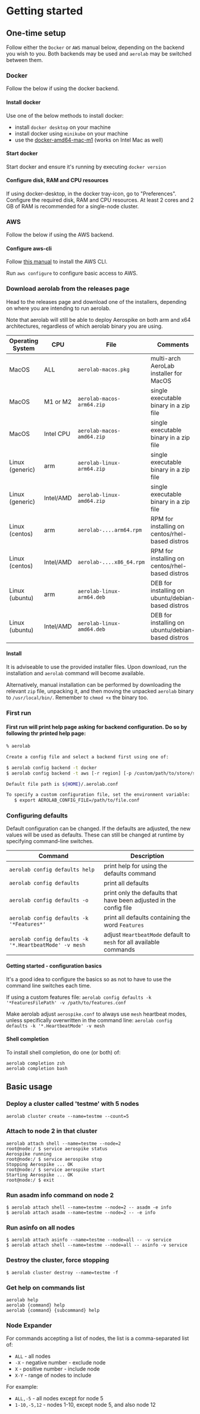 # Getting started

## One-time setup

Follow either the `Docker` or `AWS` manual below, depending on the backend you wish to you. Both backends may be used and `aerolab` may be switched between them.

### Docker

Follow the below if using the docker backend.

#### Install docker

Use one of the below methods to install docker:

* install `docker desktop` on your machine
* install docker using `minikube` on your machine
* use the [docker-amd64-mac-m1](https://github.com/aerospike-community/docker-amd64-mac-m1) (works on Intel Mac as well)

#### Start docker

Start docker and ensure it's running by executing `docker version`

#### Configure disk, RAM and CPU resources

If using docker-desktop, in the docker tray-icon, go to "Preferences". Configure the required disk, RAM and CPU resources. At least 2 cores and 2 GB of RAM is recommended for a single-node cluster.

### AWS

Follow the below if using the AWS backend.

#### Configure aws-cli

Follow [this manual](https://docs.aws.amazon.com/cli/latest/userguide/getting-started-install.html) to install the AWS CLI.

Run `aws configure` to configure basic access to AWS.

### Download aerolab from the releases page

Head to the releases page and download one of the installers, depending on where you are intending to run aerolab.

Note that aerolab will still be able to deploy Aerospike on both arm and x64 architectures, regardless of which aerolab binary you are using.

Operating System | CPU | File | Comments
--- | --- | --- | ---
MacOS | ALL | `aerolab-macos.pkg` | multi-arch AeroLab installer for MacOS
MacOS | M1 or M2 | `aerolab-macos-arm64.zip` | single executable binary in a zip file
MacOS | Intel CPU | `aerolab-macos-amd64.zip` | single executable binary in a zip file
Linux (generic) | arm | `aerolab-linux-arm64.zip` | single executable binary in a zip file
Linux (generic) | Intel/AMD | `aerolab-linux-amd64.zip` | single executable binary in a zip file
Linux (centos) | arm | `aerolab-....arm64.rpm` | RPM for installing on centos/rhel-based distros
Linux (centos) | Intel/AMD | `aerolab-....x86_64.rpm` | RPM for installing on centos/rhel-based distros
Linux (ubuntu) | arm | `aerolab-linux-arm64.deb` | DEB for installing on ubuntu/debian-based distros
Linux (ubuntu) | Intel/AMD | `aerolab-linux-amd64.deb` | DEB for installing on ubuntu/debian-based distros

#### Install

It is adviseable to use the provided installer files. Upon download, run the installation and `aerolab` command will become available.

Alternatively, manual installation can be performed by downloading the relevant `zip` file, unpacking it, and then moving the unpacked `aerolab` binary to `/usr/local/bin/`. Remember to `chmod +x` the binary too.

### First run

#### First run will print help page asking for backend configuration. Do so by following thr printed help page:

```bash
% aerolab

Create a config file and select a backend first using one of:

$ aerolab config backend -t docker
$ aerolab config backend -t aws [-r region] [-p /custom/path/to/store/ssh/keys/in/]

Default file path is ${HOME}/.aerolab.conf

To specify a custom configuration file, set the environment variable:
   $ export AEROLAB_CONFIG_FILE=/path/to/file.conf
```

### Configuring defaults

Default configuration can be changed. If the defaults are adjusted, the new values will be used as defaults. These can still be changed at runtime by specifying command-line switches.

Command | Description
--- | ---
`aerolab config defaults help` | print help for using the defaults command
`aerolab config defaults` | print all defaults
`aerolab config defaults -o` | print only the defaults that have been adjusted in the config file
`aerolab config defaults -k '*Features*'` | print all defaults containing the word `Features`
`aerolab config defaults -k '*.HeartbeatMode' -v mesh` | adjust `HeartbeatMode` default to `mesh` for all available commands

#### Getting started - configuration basics

It's a good idea to configure the basics so as not to have to use the command line switches each time.

If using a custom features file: `aerolab config defaults -k '*FeaturesFilePath' -v /path/to/features.conf`

Make aerolab adjust `aerospike.conf` to always use `mesh` heartbeat modes, unless specifically overwritten in the command line: `aerolab config defaults -k '*.HeartbeatMode' -v mesh`

#### Shell completion

To install shell completion, do one (or both) of:

```
aerolab completion zsh
aerolab completion bash
```

## Basic usage

### Deploy a cluster called 'testme' with 5 nodes
```
aerolab cluster create --name=testme --count=5
```

### Attach to node 2 in that cluster
```
aerolab attach shell --name=testme --node=2
root@node:/ $ service aerospike status
Aerospike running
root@node:/ $ service aerospike stop
Stopping Aerospike ... OK
root@node:/ $ service aerospike start
Starting Aerospike ... OK
root@node:/ $ exit
```

### Run asadm info command on node 2
```
$ aerolab attach shell --name=testme --node=2 -- asadm -e info
$ aerolab attach asadm --name=testme --node=2 -- -e info
```

### Run asinfo on all nodes
```
$ aerolab attach asinfo --name=testme --node=all -- -v service
$ aerolab attach shell --name=testme --node=all -- asinfo -v service
```

### Destroy the cluster, force stopping
```
$ aerolab cluster destroy --name=testme -f
```

### Get help on commands list

```
aerolab help
aerolab {command} help
aerolab {command} {subcommand} help
```

### Node Expander

For commands accepting a list of nodes, the list is a comma-separated list of:
* `ALL` - all nodes
* `-X` - negative number - exclude node
* `X` - positive number - include node
* `X-Y` - range of nodes to include

For example:
* `ALL,-5` - all nodes except for node 5
* `1-10,-5,12` - nodes 1-10, except node 5, and also node 12
